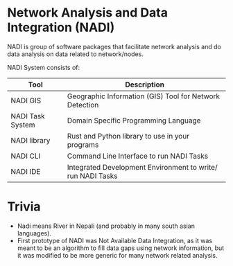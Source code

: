# Network Analysis and Data Integration (NADI)

NADI is group of software packages that facilitate network analysis and do data analysis on data related to network/nodes.


NADI System consists of:

| Tool             | Description                                                 |
|------------------|-------------------------------------------------------------|
| NADI GIS         | Geographic Information (GIS) Tool for Network Detection     |
| NADI Task System | Domain Specific Programming Language                        |
| NADI library     | Rust and Python library to use in your programs             |
| NADI CLI         | Command Line Interface to run NADI Tasks                    |
| NADI IDE         | Integrated Development Environment to write/ run NADI Tasks |



# Trivia
- Nadi means River in Nepali (and probably in many south asian languages).
- First prototype of NADI was Not Available Data Integration, as it
  was meant to be an algorithm to fill data gaps using network
  information, but it was modified to be more generic for many network
  related analysis.
